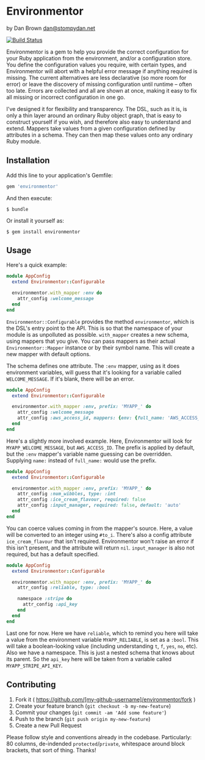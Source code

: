 # Environmentor


by Dan Brown <dan@stompydan.net>

[![Build Status](https://travis-ci.org/madebymany/environmentor.svg?branch=master)](https://travis-ci.org/madebymany/environmentor)

Environmentor is a gem to help you provide the correct configuration for your Ruby application from the environment, and/or a configuration store. You define the configuration values you require, with certain types, and Environmentor will abort with a helpful error message if anything required is missing. The current alternatives are less declarative (so more room for error) or leave the discovery of missing configuration until runtime – often too late. Errors are collected and all are shown at once, making it easy to fix all missing or incorrect configuration in one go.

I've designed it for flexibility and transparency. The DSL, such as it is, is only a thin layer around an ordinary Ruby object graph, that is easy to construct yourself if you wish, and therefore also easy to understand and extend. Mappers take values from a given configuration defined by attributes in a schema. They can then map these values onto any ordinary Ruby module.

## Installation

Add this line to your application's Gemfile:

```ruby
gem 'environmentor'
```

And then execute:

    $ bundle

Or install it yourself as:

    $ gem install environmentor

## Usage

Here's a quick example:

```ruby
module AppConfig
  extend Environmentor::Configurable

  environmentor.with_mapper :env do
    attr_config :welcome_message
  end
end
```

`Environmentor::Configurable` provides the method `environmentor`, which is the DSL's entry point to the API. This is so that the namespace of your module is as unpolluted as possible. `with_mapper` creates a new schema, using mappers that you give. You can pass mappers as their actual `Environmentor::Mapper` instance or by their symbol name. This will create a new mapper with default options.

The schema defines one attribute. The `:env` mapper, using as it does environment variables, will guess that it's looking for a variable called `WELCOME_MESSAGE`. If it's blank, there will be an error.

```ruby
module AppConfig
  extend Environmentor::Configurable

  environmentor.with_mapper :env, prefix: 'MYAPP_' do
    attr_config :welcome_message
    attr_config :aws_access_id, mappers: {env: {full_name: 'AWS_ACCESS_ID'}}
  end
end
```

Here's a slightly more involved example. Here, Environmentor will look for `MYAPP_WELCOME_MESSAGE`, but `AWS_ACCESS_ID`. The prefix is applied by default, but the `:env` mapper's variable name guessing can be overridden. Supplying `name:` instead of `full_name:` would use the prefix.

```ruby
module AppConfig
  extend Environmentor::Configurable

  environmentor.with_mapper :env, prefix: 'MYAPP_' do
    attr_config :num_wibbles, type: :int
    attr_config :ice_cream_flavour, required: false
    attr_config :input_manager, required: false, default: 'auto'
  end
end
```

You can coerce values coming in from the mapper's source. Here, a value will be converted to an integer using `#to_i`. There's also a config attribute `ice_cream_flavour` that isn't required. Environmentor won't raise an error if this isn't present, and the attribute will return `nil`. `input_manager` is also not required, but has a default specified.

```ruby
module AppConfig
  extend Environmentor::Configurable

  environmentor.with_mapper :env, prefix: 'MYAPP_' do
    attr_config :reliable, type: :bool

    namespace :stripe do
      attr_config :api_key
    end
  end
end
```

Last one for now. Here we have `reliable`, which to remind you here will take a value from the environment variable `MYAPP_RELIABLE`, is set as a `:bool`. This will take a boolean-looking value (including understanding `t`, `f`, `yes`, `no`, etc). Also we have a namespace. This is just a nested schema that knows about its parent. So the `api_key` here will be taken from a variable called `MYAPP_STRIPE_API_KEY`.

## Contributing

1. Fork it ( https://github.com/[my-github-username]/environmentor/fork )
2. Create your feature branch (`git checkout -b my-new-feature`)
3. Commit your changes (`git commit -am 'Add some feature'`)
4. Push to the branch (`git push origin my-new-feature`)
5. Create a new Pull Request

Please follow style and conventions already in the codebase. Particularly: 80 columns, de-indended `protected`/`private`, whitespace around block brackets, that sort of thing. Thanks!
